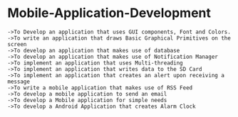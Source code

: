 # Mobile-Application-Development

    ->To Develop an application that uses GUI components, Font and Colors.
    ->To write an application that draws Basic Graphical Primitives on the screen
    ->To develop an application that makes use of database
    ->To develop an application that makes use of Notification Manager
    ->To implement an application that uses Multi-threading
    ->To implement an application that writes data to the SD Card
    ->To implement an application that creates an alert upon receiving a message
    ->To write a mobile application that makes use of RSS Feed
    ->To develop a mobile application to send an email
    ->To develop a Mobile application for simple needs
    ->To develop a Android Application that creates Alarm Clock
